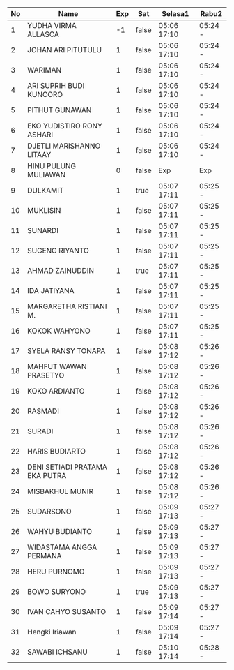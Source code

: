 | No | Name | Exp | Sat | Selasa1 | Rabu2 |
|-----|-----|-----|-----|-----|-----|
| 1 | YUDHA VIRMA ALLASCA | -1 | false | 05:06 17:10 | 05:24 - |
| 2 | JOHAN ARI PITUTULU | 1 | false | 05:06 17:10 | 05:24 - |
| 3 | WARIMAN | 1 | false | 05:06 17:10 | 05:24 - |
| 4 | ARI SUPRIH BUDI KUNCORO | 1 | false | 05:06 17:10 | 05:24 - |
| 5 | PITHUT GUNAWAN | 1 | false | 05:06 17:10 | 05:24 - |
| 6 | EKO YUDISTIRO RONY ASHARI | 1 | false | 05:06 17:10 | 05:24 - |
| 7 | DJETLI MARISHANNO LITAAY | 1 | false | 05:06 17:10 | 05:24 - |
| 8 | HINU PULUNG MULIAWAN | 0 | false | Exp | Exp |
| 9 | DULKAMIT | 1 | true | 05:07 17:11 | 05:25 - |
| 10 | MUKLISIN | 1 | false | 05:07 17:11 | 05:25 - |
| 11 | SUNARDI | 1 | false | 05:07 17:11 | 05:25 - |
| 12 | SUGENG RIYANTO | 1 | false | 05:07 17:11 | 05:25 - |
| 13 | AHMAD ZAINUDDIN | 1 | true | 05:07 17:11 | 05:25 - |
| 14 | IDA JATIYANA | 1 | false | 05:07 17:11 | 05:25 - |
| 15 | MARGARETHA RISTIANI M. | 1 | false | 05:07 17:11 | 05:25 - |
| 16 | KOKOK WAHYONO | 1 | false | 05:07 17:11 | 05:25 - |
| 17 | SYELA RANSY TONAPA | 1 | false | 05:08 17:12 | 05:26 - |
| 18 | MAHFUT WAWAN PRASETYO | 1 | false | 05:08 17:12 | 05:26 - |
| 19 | KOKO ARDIANTO | 1 | false | 05:08 17:12 | 05:26 - |
| 20 | RASMADI | 1 | false | 05:08 17:12 | 05:26 - |
| 21 | SURADI | 1 | false | 05:08 17:12 | 05:26 - |
| 22 | HARIS BUDIARTO | 1 | false | 05:08 17:12 | 05:26 - |
| 23 | DENI SETIADI PRATAMA EKA PUTRA | 1 | false | 05:08 17:12 | 05:26 - |
| 24 | MISBAKHUL MUNIR | 1 | false | 05:08 17:12 | 05:26 - |
| 25 | SUDARSONO | 1 | false | 05:09 17:13 | 05:27 - |
| 26 | WAHYU BUDIANTO | 1 | false | 05:09 17:13 | 05:27 - |
| 27 | WIDASTAMA ANGGA PERMANA | 1 | false | 05:09 17:13 | 05:27 - |
| 28 | HERU PURNOMO | 1 | false | 05:09 17:13 | 05:27 - |
| 29 | BOWO SURYONO | 1 | true | 05:09 17:13 | 05:27 - |
| 30 | IVAN CAHYO SUSANTO | 1 | false | 05:09 17:14 | 05:27 - |
| 31 | Hengki Iriawan | 1 | false | 05:09 17:14 | 05:27 - |
| 32 | SAWABI ICHSANU | 1 | false | 05:10 17:14 | 05:28 - |
